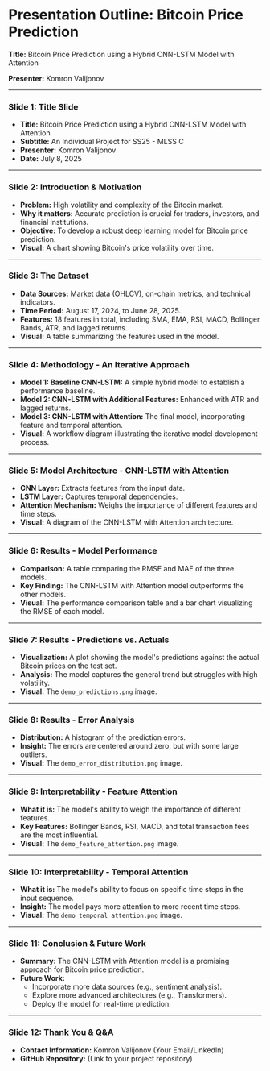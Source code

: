 
# Presentation Outline: Bitcoin Price Prediction

**Title:** Bitcoin Price Prediction using a Hybrid CNN-LSTM Model with Attention

**Presenter:** Komron Valijonov

--- 

### Slide 1: Title Slide

*   **Title:** Bitcoin Price Prediction using a Hybrid CNN-LSTM Model with Attention
*   **Subtitle:** An Individual Project for SS25 - MLSS C
*   **Presenter:** Komron Valijonov
*   **Date:** July 8, 2025

---

### Slide 2: Introduction & Motivation

*   **Problem:** High volatility and complexity of the Bitcoin market.
*   **Why it matters:** Accurate prediction is crucial for traders, investors, and financial institutions.
*   **Objective:** To develop a robust deep learning model for Bitcoin price prediction.
*   **Visual:** A chart showing Bitcoin's price volatility over time.

---

### Slide 3: The Dataset

*   **Data Sources:** Market data (OHLCV), on-chain metrics, and technical indicators.
*   **Time Period:** August 17, 2024, to June 28, 2025.
*   **Features:** 18 features in total, including SMA, EMA, RSI, MACD, Bollinger Bands, ATR, and lagged returns.
*   **Visual:** A table summarizing the features used in the model.

---

### Slide 4: Methodology - An Iterative Approach

*   **Model 1: Baseline CNN-LSTM:** A simple hybrid model to establish a performance baseline.
*   **Model 2: CNN-LSTM with Additional Features:** Enhanced with ATR and lagged returns.
*   **Model 3: CNN-LSTM with Attention:** The final model, incorporating feature and temporal attention.
*   **Visual:** A workflow diagram illustrating the iterative model development process.

---

### Slide 5: Model Architecture - CNN-LSTM with Attention

*   **CNN Layer:** Extracts features from the input data.
*   **LSTM Layer:** Captures temporal dependencies.
*   **Attention Mechanism:** Weighs the importance of different features and time steps.
*   **Visual:** A diagram of the CNN-LSTM with Attention architecture.

---

### Slide 6: Results - Model Performance

*   **Comparison:** A table comparing the RMSE and MAE of the three models.
*   **Key Finding:** The CNN-LSTM with Attention model outperforms the other models.
*   **Visual:** The performance comparison table and a bar chart visualizing the RMSE of each model.

---

### Slide 7: Results - Predictions vs. Actuals

*   **Visualization:** A plot showing the model's predictions against the actual Bitcoin prices on the test set.
*   **Analysis:** The model captures the general trend but struggles with high volatility.
*   **Visual:** The `demo_predictions.png` image.

---

### Slide 8: Results - Error Analysis

*   **Distribution:** A histogram of the prediction errors.
*   **Insight:** The errors are centered around zero, but with some large outliers.
*   **Visual:** The `demo_error_distribution.png` image.

---

### Slide 9: Interpretability - Feature Attention

*   **What it is:** The model's ability to weigh the importance of different features.
*   **Key Features:** Bollinger Bands, RSI, MACD, and total transaction fees are the most influential.
*   **Visual:** The `demo_feature_attention.png` image.

---

### Slide 10: Interpretability - Temporal Attention

*   **What it is:** The model's ability to focus on specific time steps in the input sequence.
*   **Insight:** The model pays more attention to more recent time steps.
*   **Visual:** The `demo_temporal_attention.png` image.

---

### Slide 11: Conclusion & Future Work

*   **Summary:** The CNN-LSTM with Attention model is a promising approach for Bitcoin price prediction.
*   **Future Work:**
    *   Incorporate more data sources (e.g., sentiment analysis).
    *   Explore more advanced architectures (e.g., Transformers).
    *   Deploy the model for real-time prediction.

---

### Slide 12: Thank You & Q&A

*   **Contact Information:** Komron Valijonov (Your Email/LinkedIn)
*   **GitHub Repository:** (Link to your project repository)

